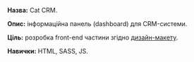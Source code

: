 **Назва:** Cat CRM.

**Опис:** інформаційна панель (dashboard) для CRM-системи.

**Ціль:** розробка front-end частини згідно
[дизайн-макету](https://www.figma.com/file/sFonoiEfb4gSsrqtTYI8Fl/sass-dashboard-cat-crm-git).

**Навички:** HTML, SASS, JS.
